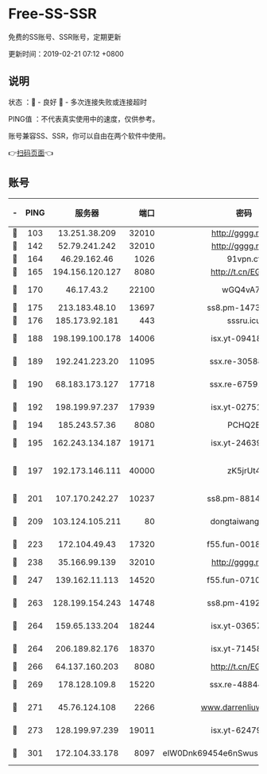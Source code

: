# Free-SS-SSR

免费的SS账号、SSR账号，定期更新

更新时间：2019-02-21 07:12 +0800

## 说明

状态     ：🙂 - 良好 🙁 - 多次连接失败或连接超时

PING值   ：不代表真实使用中的速度，仅供参考。

账号兼容SS、SSR，你可以自由在两个软件中使用。

👉[扫码页面](https://liesauer.github.io/free-ss-ssr.github.io/)👈

## 账号

|-|PING|服务器|端口|密码|加密方式|区域|
|:----:|:----:|:-----:|-----:|:----:|:----:|:----:|
|🙂|103|13.251.38.209|32010|http://gggg.rocks|chacha20|SG|
|🙂|142|52.79.241.242|32010|http://gggg.rocks|chacha20|KR|
|🙂|164|46.29.162.46|1026|91vpn.cf|rc4-md5|RU|
|🙂|165|194.156.120.127|8080|http://t.cn/EGJIyrl|rc4-md5|RU|
|🙂|170|46.17.43.2|22100|wGQ4vA7D|aes-256-gcm|RU|
|🙂|175|213.183.48.10|13697|ss8.pm-14730262|rc4-md5|RU|
|🙂|176|185.173.92.181|443|sssru.icu|rc4-md5|RU|
|🙂|188|198.199.100.178|14006|isx.yt-09418074|aes-256-cfb|US|
|🙂|189|192.241.223.20|11095|ssx.re-30588279|aes-256-cfb|US|
|🙂|190|68.183.173.127|17718|ssx.re-67591839|aes-256-cfb|US|
|🙂|192|198.199.97.237|17939|isx.yt-02751636|aes-256-cfb|US|
|🙂|194|185.243.57.36|8080|PCHQ2E|rc4-md5|US|
|🙂|195|162.243.134.187|19171|isx.yt-24639393|aes-256-cfb|US|
|🙂|197|192.173.146.111|40000|zK5jrUt4|chacha20-ietf-poly1305|US|
|🙂|201|107.170.242.27|10237|ss8.pm-88140208|aes-256-cfb|US|
|🙂|209|103.124.105.211|80|dongtaiwang.com|aes-256-cfb|US|
|🙂|223|172.104.49.43|17320|f55.fun-00182763|aes-256-cfb|SG|
|🙂|238|35.166.99.139|32010|http://gggg.rocks|chacha20|US|
|🙂|247|139.162.11.113|14520|f55.fun-07100280|aes-256-cfb|SG|
|🙂|263|128.199.154.243|14748|ss8.pm-41926117|aes-256-cfb|SG|
|🙂|264|159.65.133.204|18244|isx.yt-03657026|aes-256-cfb|SG|
|🙂|264|206.189.82.176|18370|isx.yt-71458272|aes-256-cfb|SG|
|🙂|266|64.137.160.203|8080|http://t.cn/EGJIyrl|rc4-md5|CA|
|🙂|269|178.128.109.8|15220|ssx.re-48844991|aes-256-cfb|SG|
|🙂|271|45.76.124.108|2266|www.darrenliuwei.com|aes-256-cfb|AU|
|🙂|273|128.199.97.239|19011|isx.yt-62479185|aes-256-cfb|SG|
|🙂|301|172.104.33.178|8097|eIW0Dnk69454e6nSwuspv9DmS201tQ0D|aes-256-cfb|SG|
